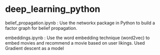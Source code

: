 # deep_learning_python

<p> belief_propagation.ipynb : Use the networkx package in Python to build a factor graph for belief propagation.</p>
<p>embeddings.ipynb : Use the word embedding technique (word2vec) to embed movies and recommend a movie based on user likings. Used Gradient descent as a model</p>
